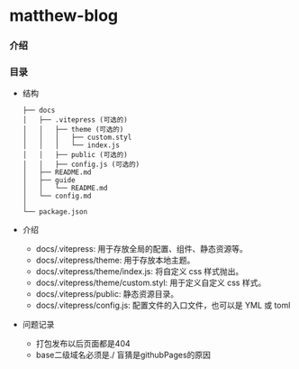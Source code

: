# matthew-blog

### 介绍

### 目录

- 结构

  ```
  ├── docs
  │   ├── .vitepress (可选的)
  │   │   ├── theme (可选的)
  │   │   │   ├── custom.styl
  │   │   │   └── index.js
  │   │   ├── public (可选的)
  │   │   ├── config.js (可选的)
  │   ├── README.md
  │   ├── guide
  │   │   └── README.md
  │   └── config.md
  │
  └── package.json
  ```

- 介绍
  - docs/.vitepress: 用于存放全局的配置、组件、静态资源等。
  - docs/.vitepress/theme: 用于存放本地主题。
  - docs/.vitepress/theme/index.js: 将自定义 css 样式抛出。
  - docs/.vitepress/theme/custom.styl: 用于定义自定义 css 样式。
  - docs/.vitepress/public: 静态资源目录。
  - docs/.vitepress/config.js: 配置文件的入口文件，也可以是 YML 或 toml

- 问题记录
  - 打包发布以后页面都是404
  - base二级域名必须是./ 盲猜是githubPages的原因
